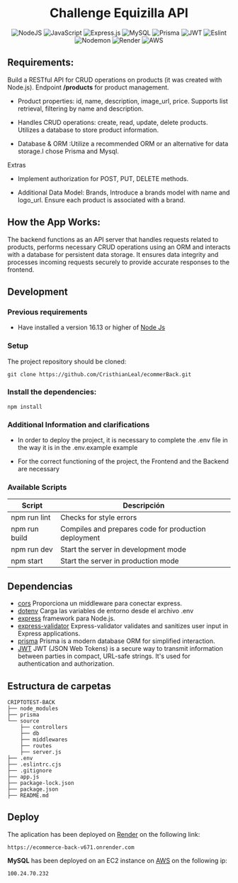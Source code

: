 <h1 align="center">
Challenge Equizilla API
</h1>

<div align="center">

![NodeJS](https://img.shields.io/badge/node.js-6DA55F?style=for-the-badge&logo=node.js&logoColor=white)
![JavaScript](https://img.shields.io/badge/javascript-%23323330.svg?style=for-the-badge&logo=javascript&logoColor=%23F7DF1E)
![Express.js](https://img.shields.io/badge/express.js-%23404d59.svg?style=for-the-badge&logo=express&logoColor=%2361DAFB)
![MySQL](https://img.shields.io/badge/mysql-%2300f.svg?style=for-the-badge&logo=mysql&logoColor=white)
![Prisma](https://img.shields.io/badge/Prisma-3982CE?style=for-the-badge&logo=Prisma&logoColor=white)
![JWT](https://img.shields.io/badge/JWT-black?style=for-the-badge&logo=JSON%20web%20tokens)
![Eslint](https://img.shields.io/badge/eslint-3A33D1?style=for-the-badge&logo=eslint&logoColor=white)
![Nodemon](https://img.shields.io/badge/NODEMON-%23323330.svg?style=for-the-badge&logo=nodemon&logoColor=%BBDEAD)
![Render](https://img.shields.io/badge/Render-%46E3B7.svg?style=for-the-badge&logo=render&logoColor=white)
![AWS](https://img.shields.io/badge/AWS-%23FF9900.svg?style=for-the-badge&logo=amazon-aws&logoColor=white)

</div>

## Requirements:

Build a RESTful API for CRUD operations on products (it was created with Node.js).
Endpoint **/products** for product management.
- Product properties: id, name, description, image_url, price.
Supports list retrieval, filtering by name and description.
- Handles CRUD operations: create, read, update, delete products.
Utilizes a database to store product information.

- Database & ORM :Utilize a recommended ORM or an alternative for data storage.I chose Prisma and Mysql.

Extras

- Implement authorization for POST, PUT, DELETE methods.

- Additional Data Model: Brands, Introduce a brands model with name and logo_url.
Ensure each product is associated with a brand.

## How the App Works:
The backend functions as an API server that handles requests related to products, performs necessary CRUD operations using an ORM and interacts with a database for persistent data storage. It ensures data integrity and processes incoming requests securely to provide accurate responses to the frontend.

## Development

### Previous requirements

* Have installed a version 16.13 or higher of [Node Js](https://nodejs.org/en)

### Setup

The project repository should be cloned:
```
git clone https://github.com/CristhianLeal/ecommerBack.git
```

### Install the dependencies: 

```
npm install 
```
### Additional Information and clarifications

* In order to deploy the project, it is necessary to complete the .env file in the way it is in the .env.example example

* For the correct functioning of the project, the Frontend and the Backend are necessary


### Available Scripts

| Script         | Descripción                                         |
| -------------- | --------------------------------------------------- |
| npm run lint   | Checks for style errors                             |
| npm run build  | Compiles and prepares code for production deployment|
| npm run dev    | Start the server in development mode                |
| npm start      | Start the server in production mode                 |  


## Dependencias 
- [cors](https://github.com/expressjs/cors#readme) Proporciona un middleware para conectar express.
- [dotenv](https://github.com/motdotla/dotenv#readme) Carga las variables de entorno desde el archivo .env
- [express](https://expressjs.com/) framework para Node.js.
- [express-validator](https://www.npmjs.com/package/express-validator) Express-validator validates and sanitizes user input in Express applications.
- [prisma](https://www.prisma.io/) Prisma is a modern database ORM for simplified interaction.
- [JWT](https://jwt.io/) JWT (JSON Web Tokens) is a secure way to transmit information between parties in compact, URL-safe strings. It's used for authentication and authorization.

## Estructura de carpetas

```
CRIPTOTEST-BACK
├── node_modules
├── prisma
└── source
    ├── controllers
    ├── db
    ├── middlewares
    ├── routes
    ├── server.js
├── .env
├── .eslintrc.cjs
├── .gitignore
├── app.js
├── package-lock.json
├── package.json
├── README.md
```

## Deploy

The aplication has been deployed on [Render](https://render.com/) on the following link:
```
https://ecommerce-back-v671.onrender.com
```
**MySQL** has been deployed on an EC2 instance on [AWS](https://aws.amazon.com/) on the following ip:
```
100.24.70.232
```
